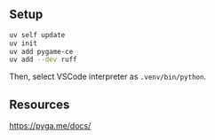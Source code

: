 
## Setup  

```bash
uv self update
uv init
uv add pygame-ce
uv add --dev ruff
``` 

Then, select VSCode interpreter as `.venv/bin/python`.

## Resources  

https://pyga.me/docs/